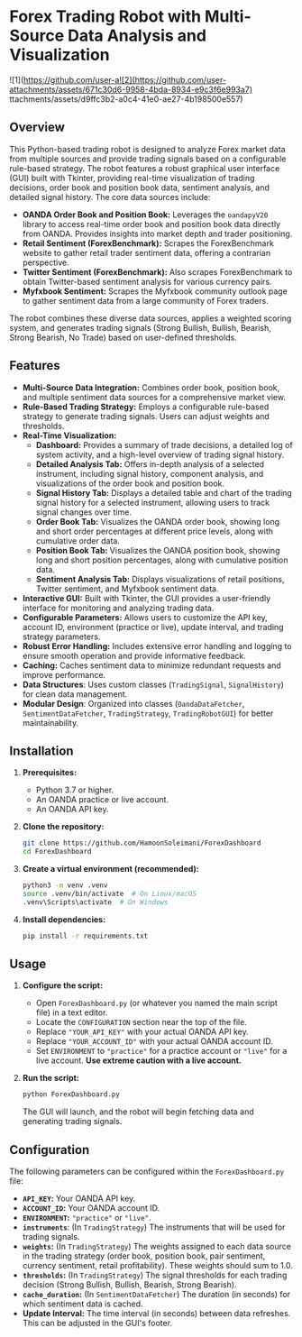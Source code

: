 # Forex Trading Robot with Multi-Source Data Analysis and Visualization
![1](https://github.com/user-a![2](https://github.com/user-attachments/assets/671c30d6-9958-4bda-8934-e9c3f6e993a7)
ttachments/assets/d9ffc3b2-a0c4-41e0-ae27-4b198500e557)


## Overview

This Python-based trading robot is designed to analyze Forex market data from multiple sources and provide trading signals based on a configurable rule-based strategy. The robot features a robust graphical user interface (GUI) built with Tkinter, providing real-time visualization of trading decisions, order book and position book data, sentiment analysis, and detailed signal history. The core data sources include:

*   **OANDA Order Book and Position Book:**  Leverages the `oandapyV20` library to access real-time order book and position book data directly from OANDA.  Provides insights into market depth and trader positioning.
*   **Retail Sentiment (ForexBenchmark):** Scrapes the ForexBenchmark website to gather retail trader sentiment data, offering a contrarian perspective.
*   **Twitter Sentiment (ForexBenchmark):**  Also scrapes ForexBenchmark to obtain Twitter-based sentiment analysis for various currency pairs.
*   **Myfxbook Sentiment:** Scrapes the Myfxbook community outlook page to gather sentiment data from a large community of Forex traders.

The robot combines these diverse data sources, applies a weighted scoring system, and generates trading signals (Strong Bullish, Bullish, Bearish, Strong Bearish, No Trade) based on user-defined thresholds.

## Features

*   **Multi-Source Data Integration:**  Combines order book, position book, and multiple sentiment data sources for a comprehensive market view.
*   **Rule-Based Trading Strategy:**  Employs a configurable rule-based strategy to generate trading signals.  Users can adjust weights and thresholds.
*   **Real-Time Visualization:**
    *   **Dashboard:**  Provides a summary of trade decisions, a detailed log of system activity, and a high-level overview of trading signal history.
    *   **Detailed Analysis Tab:**  Offers in-depth analysis of a selected instrument, including signal history, component analysis, and visualizations of the order book and position book.
    *   **Signal History Tab:**  Displays a detailed table and chart of the trading signal history for a selected instrument, allowing users to track signal changes over time.
    *   **Order Book Tab:**  Visualizes the OANDA order book, showing long and short order percentages at different price levels, along with cumulative order data.
    *   **Position Book Tab:**  Visualizes the OANDA position book, showing long and short position percentages, along with cumulative position data.
    *   **Sentiment Analysis Tab:**  Displays visualizations of retail positions, Twitter sentiment, and Myfxbook sentiment data.
*   **Interactive GUI:**  Built with Tkinter, the GUI provides a user-friendly interface for monitoring and analyzing trading data.
*   **Configurable Parameters:**  Allows users to customize the API key, account ID, environment (practice or live), update interval, and trading strategy parameters.
*   **Robust Error Handling:** Includes extensive error handling and logging to ensure smooth operation and provide informative feedback.
*   **Caching:** Caches sentiment data to minimize redundant requests and improve performance.
*   **Data Structures**: Uses custom classes (`TradingSignal`, `SignalHistory`) for clean data management.
*   **Modular Design**: Organized into classes (`OandaDataFetcher`, `SentimentDataFetcher`, `TradingStrategy`, `TradingRobotGUI`) for better maintainability.

## Installation

1.  **Prerequisites:**
    *   Python 3.7 or higher.
    *   An OANDA practice or live account.
    *   An OANDA API key.

2.  **Clone the repository:**

    ```bash
    git clone https://github.com/HamoonSoleimani/ForexDashboard
    cd ForexDashboard
    ```

3.  **Create a virtual environment (recommended):**

    ```bash
    python3 -m venv .venv
    source .venv/bin/activate  # On Linux/macOS
    .venv\Scripts\activate  # On Windows
    ```

4.  **Install dependencies:**

    ```bash
    pip install -r requirements.txt
    ```

## Usage

1.  **Configure the script:**
    *   Open `ForexDashboard.py` (or whatever you named the main script file) in a text editor.
    *   Locate the `CONFIGURATION` section near the top of the file.
    *   Replace `"YOUR_API_KEY"` with your actual OANDA API key.
    *   Replace `"YOUR_ACCOUNT_ID"` with your actual OANDA account ID.
    *   Set `ENVIRONMENT` to `"practice"` for a practice account or `"live"` for a live account.  **Use extreme caution with a live account.**

2.  **Run the script:**

    ```bash
    python ForexDashboard.py
    ```

    The GUI will launch, and the robot will begin fetching data and generating trading signals.

## Configuration

The following parameters can be configured within the `ForexDashboard.py` file:

*   **`API_KEY`:** Your OANDA API key.
*   **`ACCOUNT_ID`:** Your OANDA account ID.
*   **`ENVIRONMENT`:**  `"practice"` or `"live"`.
*    **`instruments`**: (In `TradingStrategy`) The instruments that will be used for trading signals.
*   **`weights`:** (In `TradingStrategy`)  The weights assigned to each data source in the trading strategy (order book, position book, pair sentiment, currency sentiment, retail profitability).  These weights should sum to 1.0.
*   **`thresholds`:** (In `TradingStrategy`)  The signal thresholds for each trading decision (Strong Bullish, Bullish, Bearish, Strong Bearish).
*   **`cache_duration`:** (In `SentimentDataFetcher`) The duration (in seconds) for which sentiment data is cached.
*   **Update Interval:**  The time interval (in seconds) between data refreshes.  This can be adjusted in the GUI's footer.

